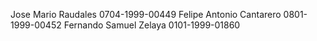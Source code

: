 Jose Mario Raudales      0704-1999-00449 
Felipe Antonio Cantarero 0801-1999-00452
Fernando Samuel Zelaya 0101-1999-01860
